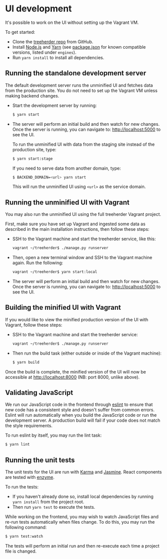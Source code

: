 UI development
==============

It's possible to work on the UI without setting up the Vagrant VM.

To get started:

* Clone the [treeherder repo] from GitHub.
* Install [Node.js] and [Yarn] (see [package.json] for known compatible versions, listed under `engines`).
* Run ``yarn install`` to install all dependencies.

Running the standalone development server
-----------------------------------------

The default development server runs the unminified UI and fetches data from the
production site. You do not need to set up the Vagrant VM unless making backend changes.

* Start the development server by running:

  ```bash
  $ yarn start
  ```

* The server will perform an initial build and then watch for new changes. Once the server is running, you can navigate to: <http://localhost:5000> to see the UI.

  To run the unminified UI with data from the staging site instead of the production site, type:

  ```bash
  $ yarn start:stage
  ```

  If you need to serve data from another domain, type:

  ```bash
  $ BACKEND_DOMAIN=<url> yarn start
  ```

  This will run the unminified UI using ``<url>`` as the service domain.

Running the unminified UI with Vagrant
--------------------------------------
You may also run the unminified UI using the full treeherder Vagrant project.

First, make sure you have set up Vagrant and ingested some data as described in the main
installation instructions, then follow these steps:

* SSH to the Vagrant machine and start the treeherder service, like this:

  ```bash
  vagrant ~/treeherder$ ./manage.py runserver
  ```

* Then, open a new terminal window and SSH to the Vagrant machine again. Run the
  following:

  ```bash
  vagrant ~/treeherder$ yarn start:local
  ```

* The server will perform an initial build and then watch for new changes. Once the server is running, you can navigate to: <http://localhost:5000> to see the UI.

Building the minified UI with Vagrant
-------------------------------------
If you would like to view the minified production version of the UI with Vagrant, follow these steps:

* SSH to the Vagrant machine and start the treeherder service:

  ```bash
  vagrant ~/treeherder$ ./manage.py runserver
  ```

* Then run the build task (either outside or inside of the Vagrant machine):

  ```bash
  $ yarn build
  ```

Once the build is complete, the minified version of the UI will now be accessible at
<http://localhost:8000> (NB: port 8000, unlike above).

Validating JavaScript
---------------------

We run our JavaScript code in the frontend through [eslint] to ensure
that new code has a consistent style and doesn't suffer from common
errors. Eslint will run automatically when you build the JavaScript code
or run the  development server. A production build will fail if your code
does not match the style requirements.

To run eslint by itself, you may run the lint task:

```bash
$ yarn lint
```

Running the unit tests
----------------------

The unit tests for the UI are run with [Karma] and [Jasmine]. React components are tested with [enzyme]. 

To run the tests:

* If you haven't already done so, install local dependencies by running ``yarn install`` from the project root.
* Then run ``yarn test`` to execute the tests.

While working on the frontend, you may wish to watch JavaScript files and re-run tests
automatically when files change. To do this, you may run the following command:

```bash
$ yarn test:watch
```

The tests will perform an initial run and then re-execute each time a project file is changed.

[Karma]: http://karma-runner.github.io/0.8/config/configuration-file.html
[treeherder repo]: https://github.com/mozilla/treeherder
[Node.js]: https://nodejs.org/en/download/current/
[Yarn]: https://yarnpkg.com/en/docs/install
[package.json]: https://github.com/mozilla/treeherder/blob/master/package.json
[eslint]: https://eslint.org
[Jasmine]: https://jasmine.github.io/
[enzyme]: http://airbnb.io/enzyme/
